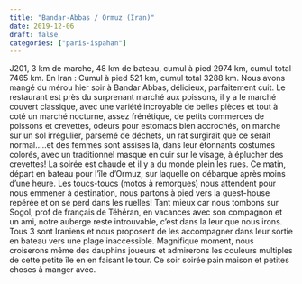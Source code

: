 ```yaml
---
title: "Bandar-Abbas / Ormuz (Iran)"
date: 2019-12-06
draft: false
categories: ["paris-ispahan"]
---
```


J201, 3 km de marche, 48 km de bateau, cumul à pied 2974 km, cumul total 7465 km. En Iran : Cumul à pied 521 km, cumul total 3288 km.
Nous avons mangé du mérou hier soir à Bandar Abbas, délicieux, parfaitement cuit. Le restaurant est près du surprenant marché aux poissons, il y a le marché couvert classique, avec une variété incroyable de belles pièces et tout à coté un marché nocturne, assez frénétique, de petits commerces de poissons et crevettes, odeurs pour estomacs bien accrochés, on marche sur un sol irrégulier, parsemé de déchets, un rat surgirait que ce serait normal…..et des femmes sont assises là, dans leur étonnants costumes colorés, avec un traditionnel masque en cuir sur le visage, à éplucher des crevettes! La soirée est chaude et il y a du monde plein les rues.
Ce matin, départ en bateau pour l’île d’Ormuz, sur laquelle on débarque après moins d’une heure. Les toucs-toucs (motos à remorques) nous attendent pour nous emmener à destination, nous partons à pied vers la guest-house repérée et on se perd dans les ruelles! Tant mieux car nous tombons sur Sogol, prof de français de Téhéran, en vacances avec son compagnon et un ami, notre auberge reste introuvable, c’est dans la leur que nous irons. Tous 3 sont Iraniens et nous proposent de les accompagner dans leur sortie en bateau vers une plage inaccessible. Magnifique moment, nous croiserons même des dauphins joueurs et admirerons les couleurs multiples de cette petite île en en faisant le tour. Ce soir soirée pain maison et petites choses à manger avec.
